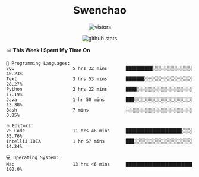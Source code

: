 <h1 align="center">Swenchao</h3>

<p align="center">
  <img src="https://visitor-badge.glitch.me/badge?page_id=Swenchao" alt="vistors" />
</p>

<p align="center">
  <img src="https://github-readme-stats.vercel.app/api?username=Swenchao&count_private=true&show_icons=true&theme=vue-dark&hide_title=true" alt="github stats" />
</p>

<!--START_SECTION:waka-->
📊 **This Week I Spent My Time On** 

```text
💬 Programming Languages: 
SQL                      5 hrs 32 mins       ██████████░░░░░░░░░░░░░░░   40.23% 
Text                     3 hrs 53 mins       ███████░░░░░░░░░░░░░░░░░░   28.27% 
Python                   2 hrs 22 mins       ████░░░░░░░░░░░░░░░░░░░░░   17.19% 
Java                     1 hr 50 mins        ███░░░░░░░░░░░░░░░░░░░░░░   13.38% 
Bash                     7 mins              ░░░░░░░░░░░░░░░░░░░░░░░░░   0.85%

🔥 Editors: 
VS Code                  11 hrs 48 mins      █████████████████████░░░░   85.76% 
IntelliJ IDEA            1 hr 57 mins        ███░░░░░░░░░░░░░░░░░░░░░░   14.24%

💻 Operating System: 
Mac                      13 hrs 46 mins      █████████████████████████   100.0%

```


<!--END_SECTION:waka-->
